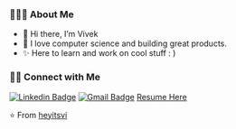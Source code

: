 <h3> 👨🏻‍💻 About Me </h3>

- 👋 Hi there, I’m Vivek 
- 👀 I love computer science and building great products.
- ✨ Here to learn and work on cool stuff : )


<!--- [![Vivek's GitHub Stats](https://github-readme-stats.vercel.app/api?username=heyitsvi&show_icons=true&theme=cobalt)](https://github.com/heyitsvi) --->

<h3> 🤝🏻 Connect with Me </h3>

[![Linkedin Badge](https://img.shields.io/badge/-LinkedIn-blue?style=flat-square&logo=Linkedin&logoColor=white&link=)](https://www.linkedin.com/in/vivek-singh-16514217b/) 
[![Gmail Badge](https://img.shields.io/badge/-Gmail-c14438?style=flat-square&logo=Gmail&logoColor=white&link=mailto:vivek99sanjeetsingh@gmail.com)](mailto:vivek99sanjeetsingh@gmail.com)
[Resume Here]([https://github.com/heyitsvi](https://drive.google.com/file/d/1Slr72pBstJwE5C-D6Z3O29Rne2iRVyHH/view?usp=sharing))



⭐️ From [heyitsvi](https://github.com/heyitsvi)
<!---
heyitsvi/heyitsvi is a ✨ special ✨ repository because its `README.md` (this file) appears on your GitHub profile.
You can click the Preview link to take a look at your changes.
--->
